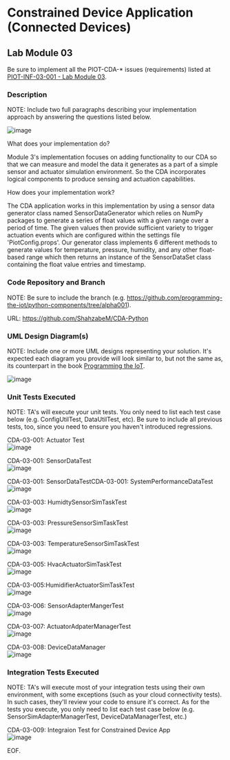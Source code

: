# Constrained Device Application (Connected Devices)

## Lab Module 03

Be sure to implement all the PIOT-CDA-* issues (requirements) listed at [PIOT-INF-03-001 - Lab Module 03](https://github.com/orgs/programming-the-iot/projects/1#column-10488379).

### Description

NOTE: Include two full paragraphs describing your implementation approach by answering the questions listed below.

![image](https://github.com/JadEletry/book-exercise-docs/assets/71851213/617e776a-1b46-48fd-9926-d89697a3112f)


What does your implementation do? 

Module 3's implementation focuses on adding functionality to our CDA so that we can measure and model the data it generates 
as a part of a simple sensor and actuator simulation environment. So the CDA incorporates logical components to produce 
sensing and actuation capabilities. 

How does your implementation work?

The CDA application works in this implementation by using a sensor data generator class named SensorDataGenerator which relies on NumPy 
packages to generate a series of float values with a given range over a period of time. The given values then provide sufficient variety to 
trigger actuation events which are configured within the settings file 'PiotConfig.props'. Our generator class implements 6 different 
methods to generate values for temperature, pressure, humidity, and any other float-based range which then returns an instance of 
the SensorDataSet class containing the float value entries and timestamp.

### Code Repository and Branch

NOTE: Be sure to include the branch (e.g. https://github.com/programming-the-iot/python-components/tree/alpha001).

URL: https://github.com/ShahzabeM/CDA-Python

### UML Design Diagram(s)

NOTE: Include one or more UML designs representing your solution. It's expected each
diagram you provide will look similar to, but not the same as, its counterpart in the
book [Programming the IoT](https://learning.oreilly.com/library/view/programming-the-internet/9781492081401/).

![image](https://github.com/JadEletry/book-exercise-docs/assets/71851213/133c1535-98dc-4729-818c-94be1b4193d5)


### Unit Tests Executed

NOTE: TA's will execute your unit tests. You only need to list each test case below
(e.g. ConfigUtilTest, DataUtilTest, etc). Be sure to include all previous tests, too,
since you need to ensure you haven't introduced regressions.

CDA-03-001: Actuator Test <br>
![image](https://github.com/JadEletry/book-exercise-docs/assets/71851213/930729d9-73ee-4ad2-a694-78db04ec9772)

CDA-03-001: SensorDataTest <br>
![image](https://github.com/JadEletry/book-exercise-docs/assets/71851213/bd0334ed-941a-4818-bfed-37329a2c7fca)

CDA-03-001: SensorDataTestCDA-03-001: SystemPerformanceDataTest <br>
![image](https://github.com/JadEletry/book-exercise-docs/assets/71851213/902a93f3-6036-44dc-b113-0b860c6e9f22)

CDA-03-003: HumidtySensorSimTaskTest <br>
![image](https://github.com/JadEletry/book-exercise-docs/assets/71851213/b6682b68-e6ed-4e97-bd53-bea10efa9709)

CDA-03-003: PressureSensorSimTaskTest <br>
![image](https://github.com/JadEletry/book-exercise-docs/assets/71851213/b8a1a0c3-1e68-42c9-9de3-a7a4a2910699)

CDA-03-003: TemperatureSensorSimTaskTest <br>
![image](https://github.com/JadEletry/book-exercise-docs/assets/71851213/3f487917-ecb6-48e2-beba-39157abd9f3c)

CDA-03-005: HvacActuatorSimTaskTest <br>
![image](https://github.com/JadEletry/book-exercise-docs/assets/71851213/9f9bf9e5-3e14-4c88-bf71-7aee27e2f00e)

CDA-03-005:HumidifierActuatorSimTaskTest <br>
![image](https://github.com/JadEletry/book-exercise-docs/assets/71851213/dea2ad92-6864-43c1-8630-2abb3cadb7ff)

CDA-03-006: SensorAdapterMangerTest <br>
![image](https://github.com/JadEletry/book-exercise-docs/assets/71851213/368e69ea-5720-45ec-833e-ab3dc9bb8dbf)

CDA-03-007: ActuatorAdpaterManagerTest <br>
![image](https://github.com/JadEletry/book-exercise-docs/assets/71851213/ca48f49d-7b93-49eb-b59e-cd0359b85941)

CDA-03-008: DeviceDataManager  <br>
![image](https://github.com/JadEletry/book-exercise-docs/assets/71851213/7e4e4eb6-9e07-4638-a713-4867eca82a37)

### Integration Tests Executed

NOTE: TA's will execute most of your integration tests using their own environment, with
some exceptions (such as your cloud connectivity tests). In such cases, they'll review
your code to ensure it's correct. As for the tests you execute, you only need to list each
test case below (e.g. SensorSimAdapterManagerTest, DeviceDataManagerTest, etc.)

CDA-03-009: Integraion Test for Constrained Device App <br>
![image](https://github.com/JadEletry/book-exercise-docs/assets/71851213/cb9004dc-5348-4e79-957e-fa340c427031)


EOF.
